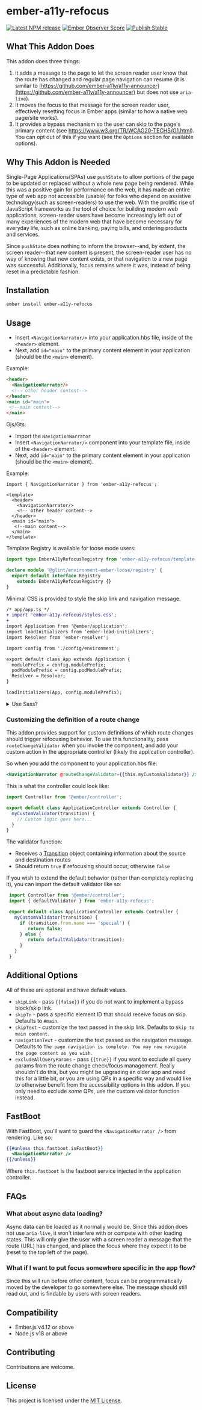 # ember-a11y-refocus

[![Latest NPM release](https://img.shields.io/npm/v/ember-a11y-refocus.svg)](https://www.npmjs.com/package/ember-a11y-refocus)
[![Ember Observer Score](https://emberobserver.com/badges/ember-a11y-refocus.svg)](http://emberobserver.com/addons/ember-a11y-refocus)
[![Publish Stable](https://github.com/ember-a11y/ember-a11y-refocus/actions/workflows/publish.yml/badge.svg)](https://github.com/ember-a11y/ember-a11y-refocus/actions/workflows/publish.yml)

## What This Addon Does

This addon does three things:

1. it adds a message to the page to let the screen reader user know that the route has changed and regular page navigation can resume (it is similar to [https://github.com/ember-a11y/a11y-announcer](https://github.com/ember-a11y/a11y-announcer) but does not use `aria-live`).
2. It moves the focus to that message for the screen reader user, effectively resetting focus in Ember apps (similar to how a native web page/site works).
3. It provides a bypass mechanism so the user can skip to the page's primary content (see https://www.w3.org/TR/WCAG20-TECHS/G1.html). You can opt out of this if you want (see the `Options` section for available options).

## Why This Addon is Needed

Single-Page Applications(SPAs) use `pushState` to allow portions of the page to be updated or replaced without a whole new page being rendered. While this was a positive gain for performance on the web, it has made an entire type of web app not accessible (usable) for folks who depend on assistive technology(such as screen-readers) to use the web. With the prolific rise of JavaScript frameworks as the tool of choice for building modern web applications, screen-reader users have become increasingly left out of many experiences of the modern web that have become necessary for everyday life, such as online banking, paying bills, and ordering products and services.

Since `pushState` does nothing to inform the browser--and, by extent, the screen reader--that new content is present, the screen-reader user has no way of knowing that new content exists, or that navigation to a new page was successful. Additionally, focus remains where it was, instead of being reset in a predictable fashion.

## Installation

```bash
ember install ember-a11y-refocus
```

## Usage

- Insert `<NavigationNarrator/>` into your application.hbs file, inside of the `<header>` element.
- Next, add `id="main"` to the primary content element in your application (should be the `<main>` element).

Example:

```html
<header>
  <NavigationNarrator/>
  <!-- other header content-->
</header>
<main id="main">
 <!--main content-->
</main>
```

Gjs/Gts:

- Import the `NavigationNarrator` 
- Insert `<NavigationNarrator/>` component into your template file, inside of the `<header>` element.
- Next, add `id="main"` to the primary content element in your application (should be the `<main>` element).

Example:

```gjs
import { NavigationNarrator } from 'ember-a11y-refocus';

<template>
  <header>
    <NavigationNarrator/>
    <!-- other header content-->
  </header>
  <main id="main">
   <!--main content-->
  </main>
</template>
```

Template Registry is available for loose mode users:

```ts
import type EmberA11yRefocusRegistry from 'ember-a11y-refocus/template-registry';

declare module '@glint/environment-ember-loose/registry' {
  export default interface Registry
    extends EmberA11yRefocusRegistry {}
}
```

Minimal CSS is provided to style the skip link and navigation message.

```diff
/* app/app.ts */
+ import 'ember-a11y-refocus/styles.css';
+
import Application from '@ember/application';
import loadInitializers from 'ember-load-initializers';
import Resolver from 'ember-resolver';

import config from './config/environment';

export default class App extends Application {
  modulePrefix = config.modulePrefix;
  podModulePrefix = config.podModulePrefix;
  Resolver = Resolver;
}

loadInitializers(App, config.modulePrefix);
```

<details>

<summary>Use Sass?</summary>

```js
// ember-cli-build.js
const app = new EmberApp(defaults, {
  sassOptions: {
    includePaths: ['node_modules/ember-a11y-refocus/dist/styles'],
  },
});
```

```scss
/* app/styles/app.scss */
@use "navigation-narrator.css";
```

</details>

### Customizing the definition of a route change

This addon provides support for custom definitions of which route changes should trigger refocusing behavior.
To use this functionality, pass `routeChangeValidator` when you invoke the component, and add your custom action in the appropriate controller (likely the application controller).

So when you add the component to your application.hbs file:

```hbs
<NavigationNarrator @routeChangeValidator={{this.myCustomValidator}} />
```

This is what the controller could look like:

```js
import Controller from '@ember/controller';

export default class ApplicationController extends Controller {
  myCustomValidator(transition) {
    // Custom logic goes here...
  }
}
```

The validator function:

- Receives a [Transition](https://api.emberjs.com/ember/release/classes/Transition) object containing information about the source and destination routes
- Should return `true` if refocusing should occur, otherwise `false`

If you wish to extend the default behavior (rather than completely replacing it), you can import the default validator like so:

```js
 import Controller from '@ember/controller';
 import { defaultValidator } from 'ember-a11y-refocus';

 export default class ApplicationController extends Controller {
   myCustomValidator(transition) {
     if (transition.from.name === 'special') {
        return false;
     } else {
        return defaultValidator(transition);
     }
   }
 }
 ```

## Additional Options

All of these are optional and have default values.

- `skipLink` - pass `{{false}}` if you do not want to implement a bypass block/skip link.
- `skipTo` - pass a specific element ID that should receive focus on skip. Defaults to `#main`.
- `skipText` - customize the text passed in the skip link. Defaults to `Skip to main content`.
- `navigationText` - customize the text passed as the navigation message. Defaults to `The page navigation is complete. You may now navigate the page content as you wish`.
- `excludeAllQueryParams` - pass `{{true}}` if you want to exclude all query params from the route change check/focus management. Really shouldn't do this, but you might be upgrading an older app and need this for a little bit, or you are using QPs in a specific way and would like to otherwise benefit from the accessibility options in this addon. If you only need to exclude _some_ QPs, use the custom validator function instead.

## FastBoot

With FastBoot, you'll want to guard the `<NavigationNarrator />` from rendering. Like so:

```hbs
{{#unless this.fastboot.isFastBoot}}
  <NavigationNarrator />
{{/unless}}
```

Where `this.fastboot` is the fastboot service injected in the application controller.

## FAQs

### What about async data loading?

Async data can be loaded as it normally would be. Since this addon does not use `aria-live`, it won't interfere with or compete with other loading states. This will only give the user with a screen reader a message that the route (URL) has changed, and place the focus where they expect it to be (reset to the top left of the page).

### What if I want to put focus somewhere specific in the app flow?

Since this will run before other content, focus can be programmatically moved by the developer to go somewhere else. The message should still read out, and is findable by users with screen readers.

## Compatibility

- Ember.js v4.12 or above
- Node.js v18 or above

## Contributing

Contributions are welcome.

## License

This project is licensed under the [MIT License](LICENSE.md).
